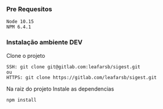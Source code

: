 ### Pre Requesitos
```
Node 10.15
NPM 6.4.1
```

### Instalação ambiente DEV
Clone o projeto 
```
SSH: git clone git@gitlab.com:leafarsb/sigest.git
ou
HTTPS: git clone https://gitlab.com/leafarsb/sigest.git
```

Na raiz do projeto Instale as dependencias

```
npm install 
```

